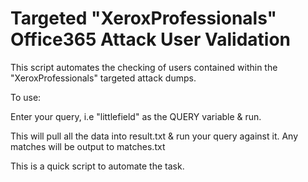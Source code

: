 # Targeted "XeroxProfessionals" Office365 Attack User Validation 
This script automates the checking of users contained within the "XeroxProfessionals" targeted attack dumps.

To use: 

Enter your query, i.e "littlefield" as the QUERY variable & run.

This will pull all the data into result.txt & run your query against it. 
Any matches will be output to matches.txt

This is a quick script to automate the task. 


